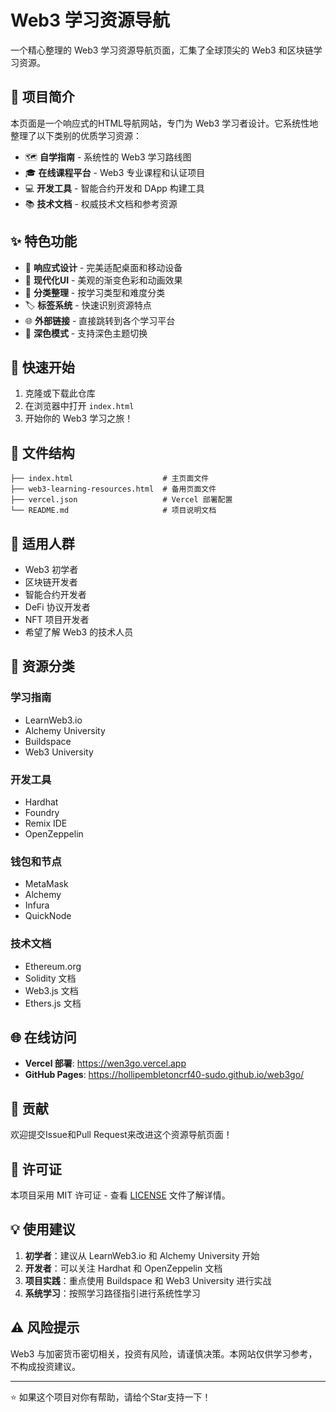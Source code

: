 # Web3 学习资源导航

一个精心整理的 Web3 学习资源导航页面，汇集了全球顶尖的 Web3 和区块链学习资源。

## 📖 项目简介

本页面是一个响应式的HTML导航网站，专门为 Web3 学习者设计。它系统性地整理了以下类别的优质学习资源：

- 🗺️ **自学指南** - 系统性的 Web3 学习路线图
- 🎓 **在线课程平台** - Web3 专业课程和认证项目
- 💻 **开发工具** - 智能合约开发和 DApp 构建工具
- 📚 **技术文档** - 权威技术文档和参考资源

## ✨ 特色功能

- 📱 **响应式设计** - 完美适配桌面和移动设备
- 🎨 **现代化UI** - 美观的渐变色彩和动画效果
- 🔗 **分类整理** - 按学习类型和难度分类
- 🏷️ **标签系统** - 快速识别资源特点
- 🌐 **外部链接** - 直接跳转到各个学习平台
- 🌙 **深色模式** - 支持深色主题切换

## 🚀 快速开始

1. 克隆或下载此仓库
2. 在浏览器中打开 `index.html`
3. 开始你的 Web3 学习之旅！

## 📁 文件结构

```
├── index.html                    # 主页面文件
├── web3-learning-resources.html  # 备用页面文件
├── vercel.json                   # Vercel 部署配置
└── README.md                     # 项目说明文档
```

## 🎯 适用人群

- Web3 初学者
- 区块链开发者
- 智能合约开发者
- DeFi 协议开发者
- NFT 项目开发者
- 希望了解 Web3 的技术人员

## 📝 资源分类

### 学习指南
- LearnWeb3.io
- Alchemy University
- Buildspace
- Web3 University

### 开发工具
- Hardhat
- Foundry
- Remix IDE
- OpenZeppelin

### 钱包和节点
- MetaMask
- Alchemy
- Infura
- QuickNode

### 技术文档
- Ethereum.org
- Solidity 文档
- Web3.js 文档
- Ethers.js 文档

## 🌐 在线访问

- **Vercel 部署**: https://wen3go.vercel.app
- **GitHub Pages**: https://hollipembletoncrf40-sudo.github.io/web3go/

## 🤝 贡献

欢迎提交Issue和Pull Request来改进这个资源导航页面！

## 📄 许可证

本项目采用 MIT 许可证 - 查看 [LICENSE](LICENSE) 文件了解详情。

## 💡 使用建议

1. **初学者**：建议从 LearnWeb3.io 和 Alchemy University 开始
2. **开发者**：可以关注 Hardhat 和 OpenZeppelin 文档
3. **项目实践**：重点使用 Buildspace 和 Web3 University 进行实战
4. **系统学习**：按照学习路径指引进行系统性学习

## ⚠️ 风险提示

Web3 与加密货币密切相关，投资有风险，请谨慎决策。本网站仅供学习参考，不构成投资建议。

---

⭐ 如果这个项目对你有帮助，请给个Star支持一下！
